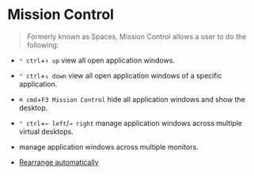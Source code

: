 # Mission Control

> Formerly known as Spaces, Mission Control allows a user to do the following:

- `⌃ ctrl`+`↑ up` view all open application windows.
- `⌃ ctrl`+`↓ down` view all open application windows of a specific application.
- `⌘ cmd`+`F3 Mission Control` hide all application windows and show the desktop.
- `⌃ ctrl`+`← left`/`→ right` manage application windows across multiple virtual desktops.
- manage application windows across multiple monitors.


- [Rearrange automatically](./mru-spaces/readme.md)
